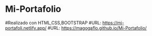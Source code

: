 # Mi-Portafolio
#Realizado con HTML,CSS,BOOTSTRAP
#URL: https://mi-portafoli.netlify.app/
#URL: https://magogaflo.github.io/Mi-Portafolio/
